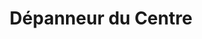 ---
title: "Dépanneur du Centre"
url: /sainte-emelie-de-lenergie/depanneur-du-centre/
shop: convenience
---